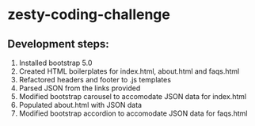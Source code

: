 # zesty-coding-challenge

## Development steps:

1. Installed bootstrap 5.0
2. Created HTML boilerplates for index.html, about.html and faqs.html
3. Refactored headers and footer to .js templates
4. Parsed JSON from the links provided
5. Modified bootstrap carousel to accomodate JSON data for index.html
6. Populated about.html with JSON data
7. Modified bootstrap accordion to accomodate JSON data for faqs.html
